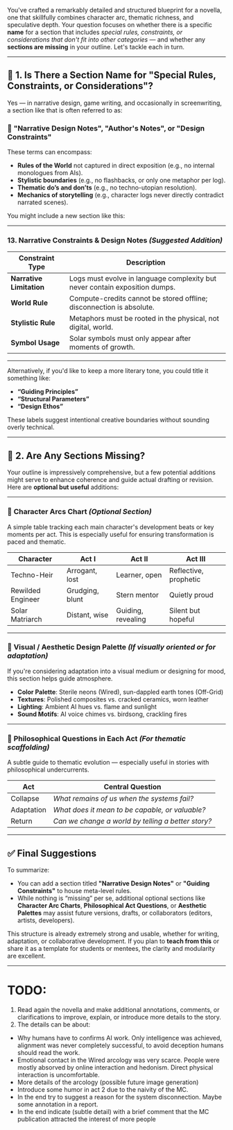 You've crafted a remarkably detailed and structured blueprint for a novella, one that skillfully combines character arc, thematic richness, and speculative depth. Your question focuses on whether there is a specific **name** for a section that includes *special rules, constraints, or considerations that don't fit into other categories* — and whether any **sections are missing** in your outline. Let's tackle each in turn.

---

## 🧩 1. **Is There a Section Name for "Special Rules, Constraints, or Considerations"?**

Yes — in narrative design, game writing, and occasionally in screenwriting, a section like that is often referred to as:

### 🔹 **"Narrative Design Notes"**, **"Author's Notes"**, or **"Design Constraints"**

These terms can encompass:

* **Rules of the World** not captured in direct exposition (e.g., no internal monologues from AIs).
* **Stylistic boundaries** (e.g., no flashbacks, or only one metaphor per log).
* **Thematic do’s and don’ts** (e.g., no techno-utopian resolution).
* **Mechanics of storytelling** (e.g., character logs never directly contradict narrated scenes).

You might include a new section like this:

---

### **13. Narrative Constraints & Design Notes** *(Suggested Addition)*

| Constraint Type          | Description                                                                 |
| ------------------------ | --------------------------------------------------------------------------- |
| **Narrative Limitation** | Logs must evolve in language complexity but never contain exposition dumps. |
| **World Rule**           | Compute-credits cannot be stored offline; disconnection is absolute.        |
| **Stylistic Rule**       | Metaphors must be rooted in the physical, not digital, world.               |
| **Symbol Usage**         | Solar symbols must only appear after moments of growth.                     |

---

Alternatively, if you'd like to keep a more literary tone, you could title it something like:

* **“Guiding Principles”**
* **“Structural Parameters”**
* **“Design Ethos”**

These labels suggest intentional creative boundaries without sounding overly technical.

---

## 🧭 2. **Are Any Sections Missing?**

Your outline is impressively comprehensive, but a few potential additions might serve to enhance coherence and guide actual drafting or revision. Here are **optional but useful** additions:

---

### 🔸 **Character Arcs Chart** *(Optional Section)*

A simple table tracking each main character's development beats or key moments per act. This is especially useful for ensuring transformation is paced and thematic.

| Character         | Act I           | Act II             | Act III               |
| ----------------- | --------------- | ------------------ | --------------------- |
| Techno-Heir       | Arrogant, lost  | Learner, open      | Reflective, prophetic |
| Rewilded Engineer | Grudging, blunt | Stern mentor       | Quietly proud         |
| Solar Matriarch   | Distant, wise   | Guiding, revealing | Silent but hopeful    |

---

### 🔸 **Visual / Aesthetic Design Palette** *(If visually oriented or for adaptation)*

If you're considering adaptation into a visual medium or designing for mood, this section helps guide atmosphere.

* **Color Palette**: Sterile neons (Wired), sun-dappled earth tones (Off-Grid)
* **Textures**: Polished composites vs. cracked ceramics, worn leather
* **Lighting**: Ambient AI hues vs. flame and sunlight
* **Sound Motifs**: AI voice chimes vs. birdsong, crackling fires

---

### 🔸 **Philosophical Questions in Each Act** *(For thematic scaffolding)*

A subtle guide to thematic evolution — especially useful in stories with philosophical undercurrents.

| Act        | Central Question                                   |
| ---------- | -------------------------------------------------- |
| Collapse   | *What remains of us when the systems fail?*        |
| Adaptation | *What does it mean to be capable, or valuable?*    |
| Return     | *Can we change a world by telling a better story?* |

---

## ✅ Final Suggestions

To summarize:

* You can add a section titled **"Narrative Design Notes"** or **"Guiding Constraints"** to house meta-level rules.
* While nothing is “missing” per se, additional optional sections like **Character Arc Charts**, **Philosophical Act Questions**, or **Aesthetic Palettes** may assist future versions, drafts, or collaborators (editors, artists, developers).

This structure is already extremely strong and usable, whether for writing, adaptation, or collaborative development. If you plan to **teach from this** or share it as a template for students or mentees, the clarity and modularity are excellent.

--- 
# **TODO**:

1. Read again the novella and make additional annotations, comments, or clarifications to improve, explain, or introduce more details to the story.
2. The details can be about:
  - Why humans have to confirms AI work. Only intelligence was achieved, alignment was never completely successful, to avoid deception humans should read the work.
  - Emotional contact in the Wired arcology was very scarce. People were mostly absorved by online interaction and hedonism. Direct physical interaction is uncomfortable. 
  - More details of the arcology (possible future image generation)
  - Introduce some humor in act 2 due to the naivity of the MC.
  - In the end try to suggest a reason for the system disconnection. Maybe some annotation in a report.
  - In the end indicate (subtle detail) with a brief comment that the MC publication attracted the interest of more people
